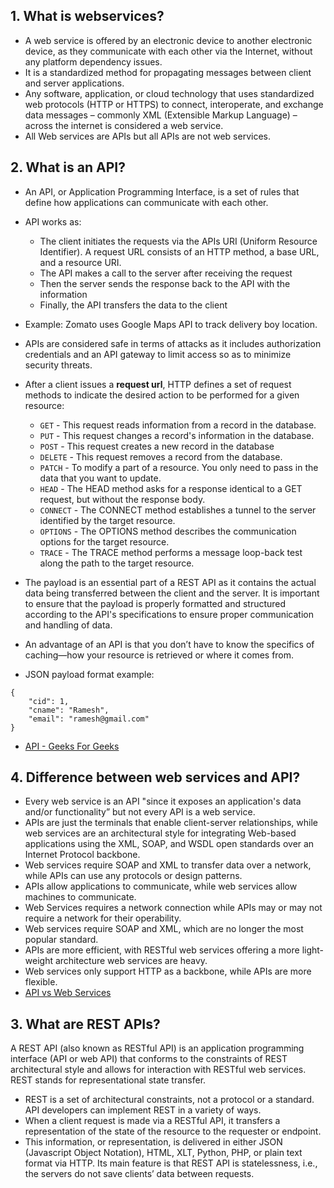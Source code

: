 
## 1. What is webservices?

- A web service is offered by an electronic device to another electronic device, as they communicate with each other via the Internet, without any platform dependency issues.
- It is a standardized method for propagating messages between client and server applications.
- Any software, application, or cloud technology that uses standardized web protocols (HTTP or HTTPS) to connect, interoperate, and exchange data messages – commonly XML (Extensible Markup Language) – across the internet is considered a web service.
- All Web services are APIs but all APIs are not web services.


## 2. What is an API?
- An API, or Application Programming Interface, is a set of rules that define how applications can communicate with each other.
- API works as:
  - The client initiates the requests via the APIs URI (Uniform Resource Identifier). A request URL consists of an HTTP method, a base URL, and a resource URI. 
  - The API makes a call to the server after receiving the request
  - Then the server sends the response back to the API with the information
  - Finally, the API transfers the data to the client
- Example: Zomato uses Google Maps API to track delivery boy location.
- APIs are considered safe in terms of attacks as it includes authorization credentials and an API gateway to limit access so as to minimize security threats.
- After a client issues a **request url**, HTTP defines a set of request methods to indicate the desired action to be performed for a given resource:
  - `GET` - This request reads information from a record in the database.
  - `PUT` - This request changes a record's information in the database.
  - `POST` - This request creates a new record in the database
  - `DELETE` - This request removes a record from the database.
  - `PATCH` - To modify a part of a resource. You only need to pass in the data that you want to update.
  - `HEAD` - The HEAD method asks for a response identical to a GET request, but without the response body.
  - `CONNECT` - The CONNECT method establishes a tunnel to the server identified by the target resource.
  - `OPTIONS` - The OPTIONS method describes the communication options for the target resource.
  - `TRACE` - The TRACE method performs a message loop-back test along the path to the target resource.
- The payload is an essential part of a REST API as it contains the actual data being transferred between the client and the server. It is important to ensure that the payload is properly formatted and structured according to the API's specifications to ensure proper communication and handling of data.
- An advantage of an API is that you don’t have to know the specifics of caching—how your resource is retrieved or where it comes from.

- JSON payload format example:
```
{
    "cid": 1,
    "cname": "Ramesh",
    "email": "ramesh@gmail.com"
}
```

- [API - Geeks For Geeks](https://www.geeksforgeeks.org/what-is-an-api/)

## 4. Difference between web services and API?

- Every web service is an API "since it exposes an application's data and/or functionality” but not every API is a web service.
- APIs are just the terminals that enable client-server relationships, while web services are an architectural style for integrating Web-based applications using the XML, SOAP, and WSDL open standards over an Internet Protocol backbone.
- Web services require SOAP and XML to transfer data over a network, while APIs can use any protocols or design patterns.
- APIs allow applications to communicate, while web services allow machines to communicate.
- Web Services requires a network connection while APIs may or may not require a network for their operability.
- Web services require SOAP and XML, which are no longer the most popular standard.
- APIs are more efficient, with RESTful web services offering a more light-weight architecture web services are heavy.
- Web services only support HTTP as a backbone, while APIs are more flexible.
- [API vs Web Services](https://www.abstractapi.com/guides/api-vs-web-services#:~:text=or%20design%20patterns.-,APIs%20allow%20applications%20to%20communicate%2C%20while%20web%20services%20allow%20machines,longer%20the%20most%20popular%20standard.)

## 3. What are REST APIs?

A REST API (also known as RESTful API) is an application programming interface (API or web API) that conforms to the constraints of REST architectural style and allows for interaction with RESTful web services. REST stands for representational state transfer.

- REST is a set of architectural constraints, not a protocol or a standard. API developers can implement REST in a variety of ways.
- When a client request is made via a RESTful API, it transfers a representation of the state of the resource to the requester or endpoint.
- This information, or representation, is delivered in either JSON (Javascript Object Notation), HTML, XLT, Python, PHP, or plain text format via HTTP.
Its main feature is that REST API is statelessness, i.e., the servers do not save clients’ data between requests. 
